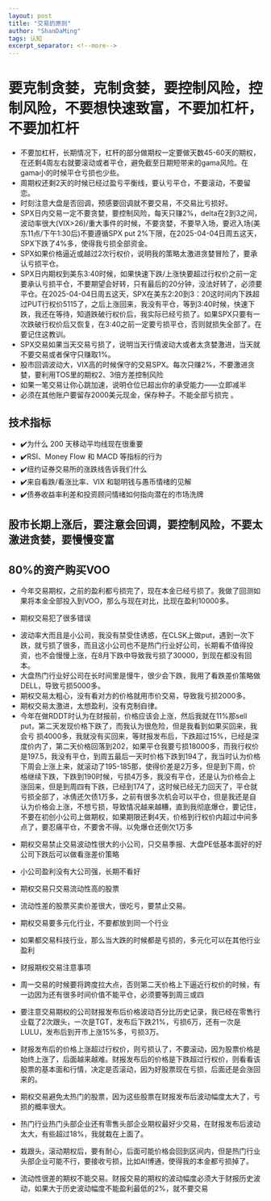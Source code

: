 ```yaml
---
layout: post
title: "交易的原则"
author: "ShanDaMing"
tags: 认知
excerpt_separator: <!--more-->
---
```


<!--more-->

# 要克制贪婪，克制贪婪，要控制风险，控制风险，不要想快速致富，不要加杠杆，不要加杠杆
* 不要加杠杆，长期情况下，杠杆的部分做期权一定要做天数45-60天的期权，在还剩4周左右就要滚动或者平仓，避免截至日期短带来的gama风险。在gama小的时候平仓亏损也少些。
* 周期权还剩2天的时候已经过盈亏平衡线，要认亏平仓，不要滚动，不要留恋。
* 时刻注意大盘是否回调，预感要回调就不要交易，不交易比亏损好。
* SPX日内交易一定不要贪婪，要控制风险，每天只赚2%，delta在2到3之间，波动率很大(VIX>26)/重大事件的时候，不要贪婪，不要早入场，要迟入场(美东11点/下午1:30后)不要遵循SPX put 2%下限，在2025-04-04日周五这天，SPX下跌了4%多，使得我亏损全部资金。
* SPX如果价格逼近或越过2次行权价，说明我的策略太激进贪婪冒险了，要承认亏损平仓。
* SPX日内期权到美东3:40时候，如果快速下跌/上涨快要超过行权价之前一定要承认亏损平仓，不要期望会好转，只有最后的20分钟，没法好转了，必须要平仓。在2025-04-04日周五这天，SPX在美东2:20到3：20这时间内下跌超过PUT行权价5115了，之后上涨回来，我没有平仓，等到3:40时候，快速下跌，我还在等待，知道跌破行权价后，我实际已经亏损了。如果SPX只要有一次跌破行权价后又恢复，在3:40之前一定要亏损平仓，否则就损失全部了。在要记住这教训。
* SPX交易如果当天交易亏损了，说明当天行情波动大或者太贪婪激进，当天就不要交易或者保守只赚取1%。
* 股市回调波动大，VIX高的时候保守的交易SPX。每次只赚2%，不要激进贪婪，要利用TOS里的期权2、3倍方差控制风险
* 如果一笔交易让你心跳加速，说明仓位已超出你的承受能力——立即减半
* 必须在其他账户要留存2000美元现金，保存种子。不能全部亏损完 。

## 技术指标
* ✔️为什么 200 天移动平均线现在很重要 
* ✔️RSI、Money Flow 和 MACD 等指标的行为 
* ✔️纽约证券交易所的涨跌线告诉我们什么 
* ✔️来自看跌/看涨比率、VIX 和聪明钱与愚币情绪的见解 
* ✔️债券收益率利差和投资顾问情绪如何指向潜在的市场洗牌


## 股市长期上涨后，要注意会回调，要控制风险，不要太激进贪婪，要慢慢变富

## 80%的资产购买VOO
* 今年交易期权，之前的盈利都亏损完了，现在本金已经亏损了。我做了回测如果将本金全部投入到VOO，那么与现在对比，比现在盈利10000多。
- 期权交易犯了很多错误
+ 波动率大而且是小公司，我没有禁受住诱惑，在CLSK上做put，遇到一次下跌，就亏损了很多，而且这小公司也不是热门行业好公司，长期看不值得投资，也不会慢慢上涨，在8月下跌中导致我亏损了30000，到现在都没有回本。
+ 大盘热门行业好公司在长时间里是慢牛，很少会下跌，我用了看跌差价策略做DELL，导致亏损5000多。
+ 期权交易太粗心，没有看对方的价格就用市价交易，导致我亏损2000多。
+ 期权交易太激进，太想盈利，没有克制自律。
+ 今年在做RDDT时认为在财报前，价格应该会上涨，然后我就在11%那sell put，第二天发现价格下跌了，而我认为很危险，但是我看到如果买回来，我会亏 损4000多，我就没有买回来，等财报发布后，下跌超过15%，已经是深度价内了，第二天价格回落到202，如果平仓我要亏损18000多，而我行权价是197.5，我没有平仓，到周五最后一天时价格下跌到194了，我当时认为价格下周会上涨上来，就滚动了195-185那，使得价差是2万多，但是到下周，价格继续下跌，下跌到190时候，亏损4万多，我没有平仓，还是认为价格会上涨回来，但是到周四有下跌，已经到174了，这时候已经无力回天了，平仓就亏损全部了，冰倩还欠债1万多，之前有很多次机会可以平仓，但是我还是自认为价格会上涨，不想亏损，导致情况越来越糟，直到我彻底爆仓，要记住，不要在初创小公司上做期权，如果期限还剩4天，价格到行权价内超过中间多点了，要忍痛平仓，不要舍不得。以免爆仓还倒欠1万多

* 期权交易禁止交易波动性很大的小公司，只交易季报、大盘PE低基本面好的好公司下跌后可以做看涨差价策略
- 小公司盈利没有大公司强，长期不看好

* 期权交易只交易流动性高的股票
- 流动性差的股票买卖价差很大，很吃亏，要禁止交易。

* 期权交易要多元化行业，不要都放到同一个行业
- 如果都交易科技行业，那么当大跌的时候都是亏损的，多元化可以在其他行业盈利

* 财报期权交易注意事项
- 周一交易的时候要将跨度拉大点，否则第二天价格上下逼近行权价的时候，有一边因为还有很多时间价值不能平仓，必须要等到周三或四

- 要注意交易期权的公司财报发布后价格波动百分比历史记录，我已经在零售行业载了2次跟头，一次是TGT，发布后下跌21%，亏损6万，还有一次是LULU，发布后到开市上涨15%多，亏损3万。

- 财报发布后的价格上涨超过行权价，则亏损认了，不要滚动，因为股票价格是始终上涨了，后面越来越难。财报发布后的价格是下跌超过行权价，则看看该股票的基本面和行情，决定是否滚动，因为好股票现在亏损，后面还是会涨回来的。

- 期权交易避免太热门的股票，因为这些股票在财报发布后波动幅度太大了，亏损的概率很大。

- 热门行业热门头部企业还有零售头部企业期权最好少交易，在财报发布后波动太大，有些超过18%，我就栽在上面了。

- 栽跟头，滚动期权后，要有耐心，后面可能价格会回到区间内，但是热门行业头部企业可能不行，要接收亏损，比如AI博通，使得我的本金都亏损掉了。

- 流动性很差的期权不能交易。财报交易的期权的波动幅度必须大于财报历史波动，如果大于历史波动幅度不能盈利最低的2%，就不要交易

  
